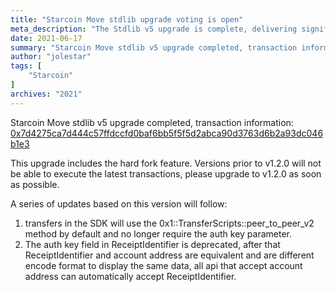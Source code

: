 ```yaml
---
title: "Starcoin Move stdlib upgrade voting is open"
meta_description: "The Stdlib v5 upgrade is complete, delivering significant improvements to Starcoin's blockchain with Move."
date: 2021-06-17
summary: "Starcoin Move stdlib v5 upgrade completed, transaction information: [0x7d4275ca7d444c57ffdccfd0baf6bb5f5f5d2abca90d3763d6b2a93dc046b1e3](https://stcscan.io/main/transactions/detail/0x7d4275ca7d444c57ffdccfd0baf6bb5f5f5d2abca90d3763d6b2a93dc046b1e3)"
author: "jolestar"
tags: [
    "Starcoin"
]
archives: "2021"
---
```


Starcoin Move stdlib v5 upgrade completed, transaction information: [0x7d4275ca7d444c57ffdccfd0baf6bb5f5f5d2abca90d3763d6b2a93dc046b1e3](https://stcscan.io/main/transactions/detail/0x7d4275ca7d444c57ffdccfd0baf6bb5f5f5d2abca90d3763d6b2a93dc046b1e3)

This upgrade includes the hard fork feature. Versions prior to v1.2.0 will not be able to execute the latest transactions, please upgrade to v1.2.0 as soon as possible.

A series of updates based on this version will follow:

1. transfers in the SDK will use the 0x1::TransferScripts::peer_to_peer_v2 method by default and no longer require the auth key parameter.
2. The auth key field in ReceiptIdentifier is deprecated, after that ReceiptIdentifier and account address are equivalent and are different encode format to display the same data, all api that accept account address can automatically accept ReceiptIdentifier.